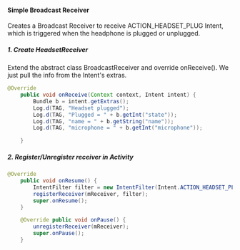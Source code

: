 #### Simple Broadcast Receiver
Creates a Broadcast Receiver to receive ACTION_HEADSET_PLUG Intent, which is triggered when the headphone is plugged or unplugged.

##### 1. Create HeadsetReceiver
Extend the abstract class BroadcastReceiver and override onReceive(). We just pull the info from the Intent's extras.

```java
@Override
    public void onReceive(Context context, Intent intent) {
        Bundle b = intent.getExtras();
        Log.d(TAG, "Headset plugged");
        Log.d(TAG, "Plugged = " + b.getInt("state"));
        Log.d(TAG, "name = " + b.getString("name"));
        Log.d(TAG, "microphone = " + b.getInt("microphone"));

    }
```

##### 2. Register/Unregister receiver in Activity
```java
@Override
    public void onResume() {
        IntentFilter filter = new IntentFilter(Intent.ACTION_HEADSET_PLUG);
        registerReceiver(mReceiver, filter);
        super.onResume();
    }

    @Override public void onPause() {
        unregisterReceiver(mReceiver);
        super.onPause();
    }
```


